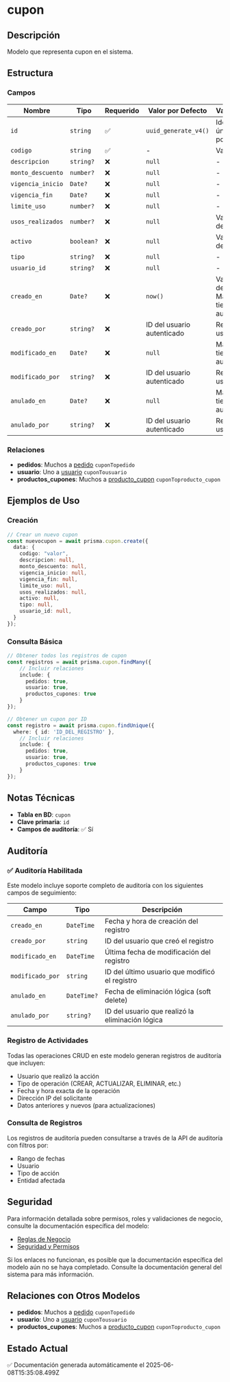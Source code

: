 # cupon

## Descripción
Modelo que representa cupon en el sistema.

## Estructura

### Campos

| Nombre | Tipo | Requerido | Valor por Defecto | Validaciones | Descripción |
|--------|------|-----------|-------------------|--------------|-------------|
| `id` | `string` | ✅ | `uuid_generate_v4()` | Identificador único, Valor por defecto |  |
| `codigo` | `string` | ✅ | - | Valor único |  |
| `descripcion` | `string?` | ❌ | `null` | - |  |
| `monto_descuento` | `number?` | ❌ | `null` | - |  |
| `vigencia_inicio` | `Date?` | ❌ | `null` | - |  |
| `vigencia_fin` | `Date?` | ❌ | `null` | - |  |
| `limite_uso` | `number?` | ❌ | `null` | - |  |
| `usos_realizados` | `number?` | ❌ | `null` | Valor por defecto |  |
| `activo` | `boolean?` | ❌ | `null` | Valor por defecto |  |
| `tipo` | `string?` | ❌ | `null` | - |  |
| `usuario_id` | `string?` | ❌ | `null` | - |  |
| `creado_en` | `Date?` | ❌ | `now()` | Valor por defecto, Marca de tiempo automática |  |
| `creado_por` | `string?` | ❌ | ID del usuario autenticado | Referencia a usuario |  |
| `modificado_en` | `Date?` | ❌ | `null` | Marca de tiempo automática |  |
| `modificado_por` | `string?` | ❌ | ID del usuario autenticado | Referencia a usuario |  |
| `anulado_en` | `Date?` | ❌ | `null` | Marca de tiempo automática |  |
| `anulado_por` | `string?` | ❌ | ID del usuario autenticado | Referencia a usuario |  |

### Relaciones

- **pedidos**: Muchos a [pedido](./pedido.md) `cuponTopedido`
- **usuario**: Uno a [usuario](./usuario.md) `cuponTousuario`
- **productos_cupones**: Muchos a [producto_cupon](./producto_cupon.md) `cuponToproducto_cupon`

## Ejemplos de Uso

### Creación

```typescript
// Crear un nuevo cupon
const nuevocupon = await prisma.cupon.create({
  data: {
    codigo: "valor",
    descripcion: null,
    monto_descuento: null,
    vigencia_inicio: null,
    vigencia_fin: null,
    limite_uso: null,
    usos_realizados: null,
    activo: null,
    tipo: null,
    usuario_id: null,
  }
});
```

### Consulta Básica

```typescript
// Obtener todos los registros de cupon
const registros = await prisma.cupon.findMany({
    // Incluir relaciones
    include: {
      pedidos: true,
      usuario: true,
      productos_cupones: true
    }
});

// Obtener un cupon por ID
const registro = await prisma.cupon.findUnique({
  where: { id: 'ID_DEL_REGISTRO' },
    // Incluir relaciones
    include: {
      pedidos: true,
      usuario: true,
      productos_cupones: true
    }
});
```

## Notas Técnicas

- **Tabla en BD**: `cupon`
- **Clave primaria**: `id`
- **Campos de auditoría**: ✅ Sí

## Auditoría

### ✅ Auditoría Habilitada

Este modelo incluye soporte completo de auditoría con los siguientes campos de seguimiento:

| Campo | Tipo | Descripción |
|-------|------|-------------|
| `creado_en` | `DateTime` | Fecha y hora de creación del registro |
| `creado_por` | `string` | ID del usuario que creó el registro |
| `modificado_en` | `DateTime` | Última fecha de modificación del registro |
| `modificado_por` | `string` | ID del último usuario que modificó el registro |
| `anulado_en` | `DateTime?` | Fecha de eliminación lógica (soft delete) |
| `anulado_por` | `string?` | ID del usuario que realizó la eliminación lógica |

### Registro de Actividades

Todas las operaciones CRUD en este modelo generan registros de auditoría que incluyen:

- Usuario que realizó la acción
- Tipo de operación (CREAR, ACTUALIZAR, ELIMINAR, etc.)
- Fecha y hora exacta de la operación
- Dirección IP del solicitante
- Datos anteriores y nuevos (para actualizaciones)

### Consulta de Registros

Los registros de auditoría pueden consultarse a través de la API de auditoría con filtros por:

- Rango de fechas
- Usuario
- Tipo de acción
- Entidad afectada

## Seguridad

Para información detallada sobre permisos, roles y validaciones de negocio, consulte la documentación específica del modelo:

- [Reglas de Negocio](./cupon/reglas_negocio.md)
- [Seguridad y Permisos](./cupon/seguridad.md)

Si los enlaces no funcionan, es posible que la documentación específica del modelo aún no se haya completado. Consulte la documentación general del sistema para más información.

## Relaciones con Otros Modelos

- **pedidos**: Muchos a [pedido](./pedido.md) `cuponTopedido`
- **usuario**: Uno a [usuario](./usuario.md) `cuponTousuario`
- **productos_cupones**: Muchos a [producto_cupon](./producto_cupon.md) `cuponToproducto_cupon`

## Estado Actual

✅ Documentación generada automáticamente el 2025-06-08T15:35:08.499Z
